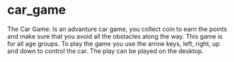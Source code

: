 # car_game

The Car Game:
Is an advanture car game, you collect coin to earn the points and make sure that you avoid all the obstacles along the way.
This game is for all age groups.
To play the game you use the arrow keys, left, right, up and down to control the car.
The play can be played on the desktop.

